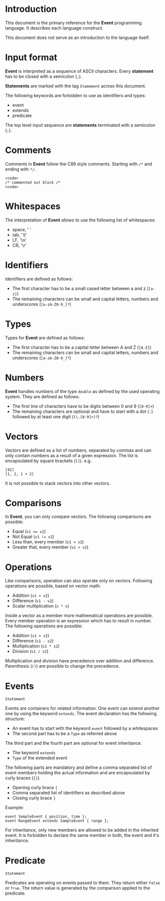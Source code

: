 # Introduction

This document is the primary reference for the **Event** programming language. It
describes each language construct.

This document does not serve as an introduction to the language itself.

# Input format

**Event** is interpreted as a sequence of ASCII characters. Every **statement**
has to be closed with a semicolon (```;```).

**Statements** are marked with the
tag ```Stamement``` across this document.

The following keywords are forbidden to use as identifiers and types:

- event
- extends
- predicate

The top level input sequence are **statements** terminated with a semicolon
(```;```).

# Comments

Comments in **Event** follow the C89 style comments. Starting with ```/*``` and
ending with ```*/```.

    <code>
    /* commented out block /*
    <code>

# Whitespaces

The interpretation of **Event** allows to use the following list of whitespaces:

- space, ' '
- tab, '\t'
- LF, '\n'
- CR, '\r'

# Identifiers

Identifiers are defined as follows:

- The first character has to be a small cased letter between a and z (```[a-z]```)
- The remaining characters can be small and capital letters, numbers and
underscores (```[a-zA-Z0-9_]*```)

# Types

Types for **Event** are defined as follows:

- The first character has to be a capital letter between A and Z (```[A-Z]```)
- The remaining characters can be small and capital letters, numbers and
underscores (```[a-zA-Z0-9_]*```)

# Numbers

**Event** handles numbers of the type ```double``` as defined by the used operating
system. They are defined as follows:

- The first line of characters have to be digits between 0 and 9 (```[0-9]+```)
- The remaining characters are optional and have to start with a dot (```.```)
followed by at least one digit (```(\.[0-9]+)?```)

# Vectors

Vectors are defined as a list of numbers, separated by commas and can only
contain numbers as a result of a given expression. The list is encapsulated by
square brackets (```[]```). e.g.

    [42]
    [1, 2, 1 + 2]

It is not possible to stack vectors into other vectors.

# Comparisons

In **Event**, you can only compare vectors. The following comparisons are
possible:

- Equal (```v1 == v2```)
- Not Equal (```v1 != v2```)
- Less than, every member (```v1 < v2```)
- Greater that, every member (```v1 > v2```)

# Operations

Like comparisons, operation can also operate only on vectors. Following
operations are possible, based on vector math:

- Addition (```v1 + v2```)
- Difference (```v1 - v2```)
- Scalar multiplication (```s * v```)

Inside a vector as a member more mathematical operations are possible. Every
member operation is an expression which has to result in number. The following
operations are possible:

- Addition (```s1 + s2```)
- Difference (```s1 - s2```)
- Multiplication (```s1 * s2```)
- Division (```s1 / s2```)

Multiplication and division have precedence over addition and difference.
Parenthesis (```()```) are possible to change the precedence.

# Events

```Statement```

Events are containers for related information. One event can extend another one
by using the keyword ```extends```. The event declaration has the following
structure:

- An event has to start with the keyword ```event``` followed by a whitespaces
- The second part has to be a ```Type``` as referred above

The third part and the fourth part are optional for event inheritance.

- The keyword ```extends```
- ```Type``` of the extended event

The following parts are mandatory and define a comma separated list of event
members holding the actual information and are encapsulated by curly braces
(```{}```).

- Opening curly brace ```{```
- Comma separated list of identifiers as described above
- Closing curly brace ```}```

Example:

    event SampleEvent { position, time };
    event RangeEvent extends SampleEvent { range };

For inheritance, only new members are allowed to be added in the inherited
event. It is forbidden to declare the same member in both, the event and it's
inheritance.

# Predicate

```Statement```

Predicates are operating on events passed to them. They return either
```False``` or ```True```. The return value is generated by the comparison
applied to the predicate.
